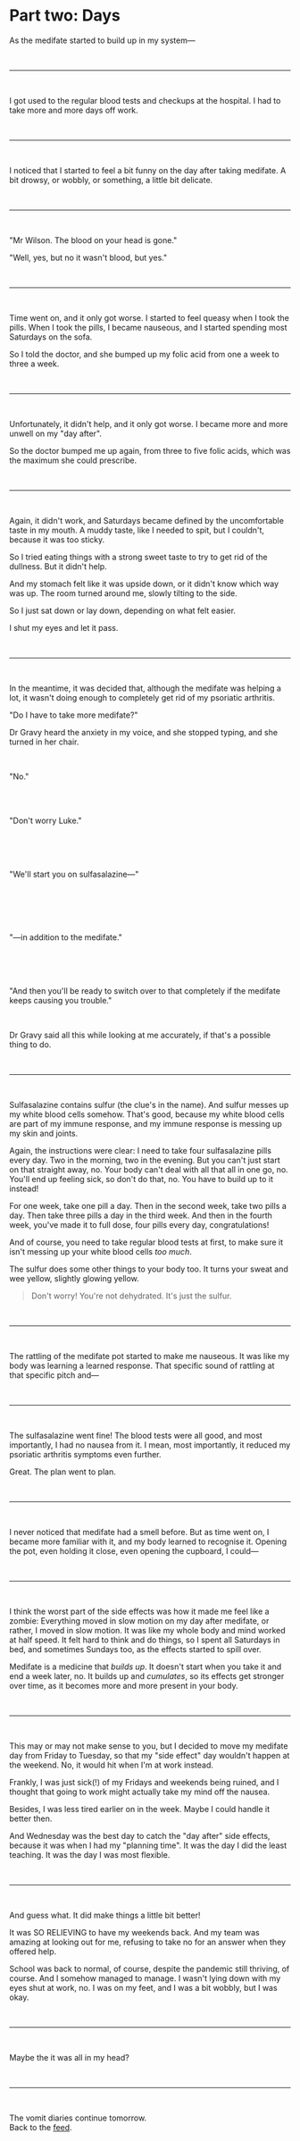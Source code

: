 # Part two: Days

As the medifate started to build up in my system—

<br>

<hr>

<br>

I got used to the regular blood tests and checkups at the hospital. I had to take more and more days off work.

<br>

<hr>

<br>

I noticed that I started to feel a bit funny on the day after taking medifate. A bit drowsy, or wobbly, or something, a little bit delicate.

<br>

<hr>

<br>

"Mr Wilson. The blood on your head is gone."

"Well, yes, but no it wasn't blood, but yes."

<br>

<hr>

<br>

Time went on, and it only got worse. I started to feel queasy when I took the pills. When I took the pills, I became nauseous, and I started spending most Saturdays on the sofa. 

So I told the doctor, and she bumped up my folic acid from one a week to three a week.

<br>

<hr>

<br>

Unfortunately, it didn't help, and it only got worse. I became more and more unwell on my "day after".

So the doctor bumped me up again, from three to five folic acids, which was the maximum she could prescribe.

<br>

<hr>

<br>

Again, it didn't work, and Saturdays became defined by the uncomfortable taste in my mouth. A muddy taste, like I needed to spit, but I couldn't, because it was too sticky.

So I tried eating things with a strong sweet taste to try to get rid of the dullness. But it didn't help.

And my stomach felt like it was upside down, or it didn't know which way was up. The room turned around me, slowly tilting to the side.

So I just sat down or lay down, depending on what felt easier. 

I shut my eyes and let it pass.

<br>

<hr>

<br>

In the meantime, it was decided that, although the medifate was helping a lot, it wasn't doing enough to completely get rid of my psoriatic arthritis. 

"Do I have to take more medifate?"

Dr Gravy heard the anxiety in my voice, and she stopped typing, and she turned in her chair.

<br>

"No."

<br>

<br>

"Don't worry Luke."

<br>

<br>

<br>

"We'll start you on sulfasalazine—"

<br>

<br>

<br>

<br>

"—in addition to the medifate."

<br>

<br>

<br>

"And then you'll be ready to switch over to that completely if the medifate keeps causing you trouble."

<br>

Dr Gravy said all this while looking at me accurately, if that's a possible thing to do.

<br>

<hr>

<br>

Sulfasalazine contains sulfur (the clue's in the name). And sulfur messes up my white blood cells somehow. That's good, because my white blood cells are part of my immune response, and my immune response is messing up my skin and joints.

Again, the instructions were clear: I need to take four sulfasalazine pills every day. Two in the morning, two in the evening. But you can't just start on that straight away, no. Your body can't deal with all that all in one go, no. You'll end up feeling sick, so don't do that, no. You have to build up to it instead! 

For one week, take one pill a day. Then in the second week, take two pills a day. Then take three pills a day in the third week. And then in the fourth week, you've made it to full dose, four pills every day, congratulations!

And of course, you need to take regular blood tests at first, to make sure it isn't messing up your white blood cells *too much*.

The sulfur does some other things to your body too. It turns your sweat and wee yellow, slightly glowing yellow.

> Don't worry! You're not dehydrated. It's just the sulfur.

<br>

<hr>

<br>

The rattling of the medifate pot started to make me nauseous. It was like my body was learning a learned response. That specific sound of rattling at that specific pitch and—

<br>

<hr>

<br>

The sulfasalazine went fine! The blood tests were all good, and most importantly, I had no nausea from it. I mean, most importantly, it reduced my psoriatic arthritis symptoms even further.

Great. The plan went to plan.

<br>

<hr>

<br>

I never noticed that medifate had a smell before. But as time went on, I became more familiar with it, and my body learned to recognise it. Opening the pot, even holding it close, even opening the cupboard, I could—

<br>

<hr>

<br>

I think the worst part of the side effects was how it made me feel like a zombie: Everything moved in slow motion on my day after medifate, or rather, I moved in slow motion. It was like my whole body and mind worked at half speed. It felt hard to think and do things, so I spent all Saturdays in bed, and sometimes Sundays too, as the effects started to spill over. 

Medifate is a medicine that *builds up*. It doesn't start when you take it and end a week later, no. It builds up and *cumulates*, so its effects get stronger over time, as it becomes more and more present in your body. 

<br>

<hr>

<br>

This may or may not make sense to you, but I decided to move my medifate day from Friday to Tuesday, so that my "side effect" day wouldn't happen at the weekend. No, it would hit when I'm at work instead.

Frankly, I was just sick(!) of my Fridays and weekends being ruined, and I thought that going to work might actually take my mind off the nausea.

Besides, I was less tired earlier on in the week. Maybe I could handle it better then.

And Wednesday was the best day to catch the "day after" side effects, because it was when I had my "planning time". It was the day I did the least teaching. It was the day I was most flexible.

<br>

<hr>

<br>

And guess what. It did make things a little bit better!

It was SO RELIEVING to have my weekends back. And my team was amazing at looking out for me, refusing to take no for an answer when they offered help.

School was back to normal, of course, despite the pandemic still thriving, of course. And I somehow managed to manage. I wasn't lying down with my eyes shut at work, no. I was on my feet, and I was a bit wobbly, but I was okay.

<br>

<hr>

<br>

Maybe the it was all in my head?

<br>

<hr>

<br>

The vomit diaries continue tomorrow.<br>
Back to the [feed](/feed).
